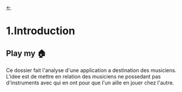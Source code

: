 
<link rel="stylesheet" href="style.css"/>

[<span class="icon-big">&#8592;</span>](./0-table-des-matieres.md)
# 1.Introduction

## Play my <span class="icon-big">🏠<span>

Ce dossier fait l'analyse d'une application a destination des musiciens.<br>
L'idee est de mettre en relation des musiciens ne possedant pas d'instruments avec qui en ont pour que l'un aille en jouer chez l'autre.